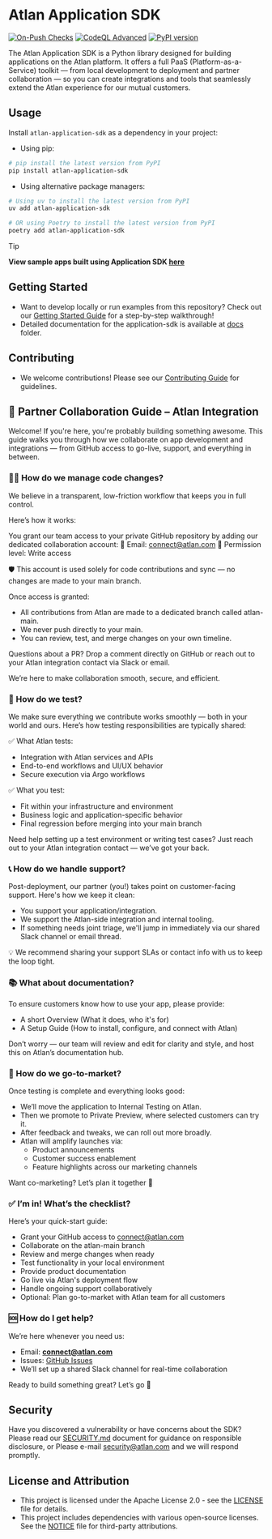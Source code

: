 # Atlan Application SDK
[![On-Push Checks](https://github.com/atlanhq/application-sdk/actions/workflows/push.yaml/badge.svg)](https://github.com/atlanhq/application-sdk/actions/workflows/push.yaml) [![CodeQL Advanced](https://github.com/atlanhq/application-sdk/actions/workflows/codeql.yaml/badge.svg)](https://github.com/atlanhq/application-sdk/actions/workflows/codeql.yaml) [![PyPI version](https://img.shields.io/pypi/v/atlan-application-sdk.svg)](https://pypi.org/project/atlan-application-sdk/)

The Atlan Application SDK is a Python library designed for building applications on the Atlan platform. It offers a full PaaS (Platform-as-a-Service) toolkit — from local development to deployment and partner collaboration — so you can create integrations and tools that seamlessly extend the Atlan experience for our mutual customers.


## Usage

Install `atlan-application-sdk` as a dependency in your project:

- Using pip:
```bash
# pip install the latest version from PyPI
pip install atlan-application-sdk
```

- Using alternative package managers:
```bash
# Using uv to install the latest version from PyPI
uv add atlan-application-sdk

# OR using Poetry to install the latest version from PyPI
poetry add atlan-application-sdk
```

> [!TIP]
> **View sample apps built using Application SDK [here](https://github.com/atlanhq/atlan-sample-apps)**

## Getting Started

- Want to develop locally or run examples from this repository? Check out our [Getting Started Guide](docs/docs/guides/getting-started.md) for a step-by-step walkthrough!
- Detailed documentation for the application-sdk is available at [docs](https://github.com/atlanhq/application-sdk/blob/main/docs/docs/) folder.

## Contributing

- We welcome contributions! Please see our [Contributing Guide](https://github.com/atlanhq/application-sdk/blob/main/CONTRIBUTING.md) for guidelines.


## 🤝 Partner Collaboration Guide – Atlan Integration

Welcome! If you're here, you're probably building something awesome. This guide walks you through how we collaborate on app development and integrations — from GitHub access to go-live, support, and everything in between.

### 👩‍💻 How do we manage code changes?
We believe in a transparent, low-friction workflow that keeps you in full control.

Here’s how it works:

You grant our team access to your private GitHub repository by adding our dedicated collaboration account:
📧 Email: connect@atlan.com
🔑 Permission level: Write access

🛡️ This account is used solely for code contributions and sync — no changes are made to your main branch.

Once access is granted:

- All contributions from Atlan are made to a dedicated branch called atlan-main.
- We never push directly to your main.
- You can review, test, and merge changes on your own timeline.

Questions about a PR? Drop a comment directly on GitHub or reach out to your Atlan integration contact via Slack or email.

We’re here to make collaboration smooth, secure, and efficient.

### 🧪 How do we test?
We make sure everything we contribute works smoothly — both in your world and ours. Here’s how testing responsibilities are typically shared:

✅ What Atlan tests:
- Integration with Atlan services and APIs
- End-to-end workflows and UI/UX behavior
- Secure execution via Argo workflows

✅ What you test:
- Fit within your infrastructure and environment
- Business logic and application-specific behavior
- Final regression before merging into your main branch

Need help setting up a test environment or writing test cases? Just reach out to your Atlan integration contact — we’ve got your back.



### 📞 How do we handle support?
Post-deployment, our partner (you!) takes point on customer-facing support. Here's how we keep it clean:

- You support your application/integration.
- We support the Atlan-side integration and internal tooling.
- If something needs joint triage, we'll jump in immediately via our shared Slack channel or email thread.

💡 We recommend sharing your support SLAs or contact info with us to keep the loop tight.


### 📚 What about documentation?
To ensure customers know how to use your app, please provide:

- A short Overview (What it does, who it's for)
- A Setup Guide (How to install, configure, and connect with Atlan)

Don’t worry — our team will review and edit for clarity and style, and host this on Atlan’s documentation hub.


### 📣 How do we go-to-market?
Once testing is complete and everything looks good:

- We’ll move the application to Internal Testing on Atlan.
- Then we promote to Private Preview, where selected customers can try it.
- After feedback and tweaks, we can roll out more broadly.
- Atlan will amplify launches via:
    - Product announcements
    - Customer success enablement
    - Feature highlights across our marketing channels

Want co-marketing? Let’s plan it together 🎯


### ✅ I’m in! What’s the checklist?
Here’s your quick-start guide:

- Grant your GitHub access to connect@atlan.com
- Collaborate on the atlan-main branch
- Review and merge changes when ready
- Test functionality in your local environment
- Provide product documentation
- Go live via Atlan's deployment flow
- Handle ongoing support collaboratively
- Optional: Plan go-to-market with Atlan team for all customers

### 🆘 How do I get help?
We’re here whenever you need us:

- Email: **connect@atlan.com**
- Issues: [GitHub Issues](https://github.com/atlanhq/application-sdk/issues)
- We’ll set up a shared Slack channel for real-time collaboration


Ready to build something great? Let’s go 💪


## Security

Have you discovered a vulnerability or have concerns about the SDK? Please read our [SECURITY.md](https://github.com/atlanhq/application-sdk/blob/main/SECURITY.md) document for guidance on responsible disclosure, or Please e-mail security@atlan.com and we will respond promptly.

## License and Attribution

- This project is licensed under the Apache License 2.0 - see the [LICENSE](https://github.com/atlanhq/application-sdk/blob/main/LICENSE) file for details.
- This project includes dependencies with various open-source licenses. See the [NOTICE](https://github.com/atlanhq/application-sdk/blob/main/NOTICE) file for third-party attributions.
